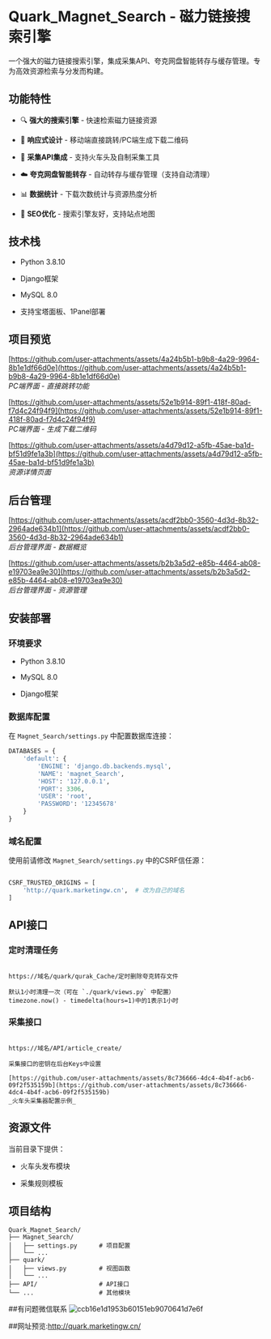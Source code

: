 # Quark_Magnet_Search - 磁力链接搜索引擎

一个强大的磁力链接搜索引擎，集成采集API、夸克网盘智能转存与缓存管理。专为高效资源检索与分发而构建。

## 功能特性

- 🔍 **强大的搜索引擎** - 快速检索磁力链接资源
    
- 📱 **响应式设计** - 移动端直接跳转/PC端生成下载二维码
    
- 🤖 **采集API集成** - 支持火车头及自制采集工具
    
- ☁️ **夸克网盘智能转存** - 自动转存与缓存管理（支持自动清理）
    
- 📊 **数据统计** - 下载次数统计与资源热度分析
    
- 🔎 **SEO优化** - 搜索引擎友好，支持站点地图
    

## 技术栈

- Python 3.8.10
    
- Django框架
    
- MySQL 8.0
    
- 支持宝塔面板、1Panel部署
    

## 项目预览

[https://github.com/user-attachments/assets/4a24b5b1-b9b8-4a29-9964-8b1e1df66d0e](https://github.com/user-attachments/assets/4a24b5b1-b9b8-4a29-9964-8b1e1df66d0e)  
_PC端界面 - 直接跳转功能_

[https://github.com/user-attachments/assets/52e1b914-89f1-418f-80ad-f7d4c24f94f9](https://github.com/user-attachments/assets/52e1b914-89f1-418f-80ad-f7d4c24f94f9)  
_PC端界面 - 生成下载二维码_

[https://github.com/user-attachments/assets/a4d79d12-a5fb-45ae-ba1d-bf51d9fe1a3b](https://github.com/user-attachments/assets/a4d79d12-a5fb-45ae-ba1d-bf51d9fe1a3b)  
_资源详情页面_

## 后台管理

[https://github.com/user-attachments/assets/acdf2bb0-3560-4d3d-8b32-2964ade634b1](https://github.com/user-attachments/assets/acdf2bb0-3560-4d3d-8b32-2964ade634b1)  
_后台管理界面 - 数据概览_

[https://github.com/user-attachments/assets/b2b3a5d2-e85b-4464-ab08-e19703ea9e30](https://github.com/user-attachments/assets/b2b3a5d2-e85b-4464-ab08-e19703ea9e30)  
_后台管理界面 - 资源管理_

## 安装部署

### 环境要求

- Python 3.8.10
    
- MySQL 8.0
    
- Django框架
    

### 数据库配置

在 `Magnet_Search/settings.py` 中配置数据库连接：

```python
DATABASES = {
    'default': {
        'ENGINE': 'django.db.backends.mysql',
        'NAME': 'magnet_Search',
        'HOST': '127.0.0.1',
        'PORT': 3306,
        'USER': 'root',
        'PASSWORD': '12345678'
    }
}

```
### 域名配置

使用前请修改 `Magnet_Search/settings.py` 中的CSRF信任源：

```python

CSRF_TRUSTED_ORIGINS = [
    'http://quark.marketingw.cn',  # 改为自己的域名
]

```
## API接口

### 定时清理任务

```text

https://域名/quark/qurak_Cache/定时删除夸克转存文件

默认1小时清理一次（可在 `./quark/views.py` 中配置）
timezone.now() - timedelta(hours=1)中的1表示1小时
```

### 采集接口

```text

https://域名/API/article_create/

采集接口的密钥在后台Keys中设置

[https://github.com/user-attachments/assets/8c736666-4dc4-4b4f-acb6-09f2f535159b](https://github.com/user-attachments/assets/8c736666-4dc4-4b4f-acb6-09f2f535159b)  
_火车头采集器配置示例_
```

## 资源文件

当前目录下提供：

- 火车头发布模块
    
- 采集规则模板
    

## 项目结构

```text
Quark_Magnet_Search/
├── Magnet_Search/
│   ├── settings.py      # 项目配置
│   └── ...
├── quark/
│   ├── views.py         # 视图函数
│   └── ...
├── API/                 # API接口
└── ...                  # 其他模块
```

##有问题微信联系
![ccb16e1d1953b60151eb9070641d7e6f](https://github.com/user-attachments/assets/c4c68362-3fc6-4e02-9bc4-1b1b709d1215)


##网址预览:http://quark.marketingw.cn/
